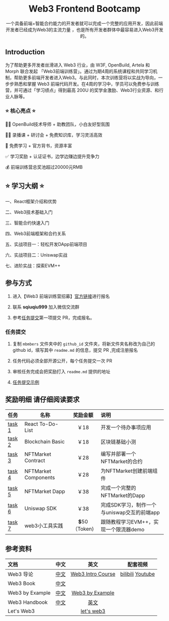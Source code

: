 <div align="center">
    <h1>Web3 Frontend Bootcamp</h1>
    <p>一个具备前端+智能合约能力的开发者就可以完成一个完整的应用开发，因此前端开发者已经成为Web3的主流力量 ，也是所有开发者群体中最容易进入Web3开发的。</p>
</div>

## Introduction

为了帮助更多开发者丝滑进入 Web3 行业，由 W3F, OpenBuild, Artela 和 Morph 联合发起 「Web3前端训练营」。通过为期4周的系统课程和共同学习机制，帮助更多前端开发者进入Web3。与此同时，本次训练营将以实战为导向，一步步熟悉和掌握 Web3 前端代码开发。在4周的学习中，学员可以免费参与训练营，并可通过「学习绩点」得到最高 200U 的奖学金激励、Web3行业资源、和行业人脉等。

### ⭐ 核心亮点 ⭐

🧙‍♂️ OpenBuild技术导师 + 助教团队，小白友好型氛围

👩‍🏫 录播课 + 研讨会 + 免费知识库，学习灵活高效

🙌 免费学习 + 官方背书，资源丰富

✅ 学习奖励 + 认证证书，边学边赚边提升竞争力

💰 前端训练营总奖池超过20000元RMB

## ⭐ 学习大纲 ⭐

一、React框架介绍和优势

二、Web3技术基础入门

三、智能合约快速入门

四、Web3前端框架和合约关系

五、实战项目一：轻松开发DApp前端项目

六、实战项目二：Uniswap实战

七、进阶实战：探索EVM++

## 参与方式

1. 进入【Web3 前端训练营招募】[官方链接](https://openbuild.xyz/learn/challenges/2036589711)进行报名

2. 联系 **sqiuqiu999** 加入微信交流群

3. 参考[任务提交](#任务提交)第一项提交 PR，完成报名。

### 任务提交

1. 复制 `mbmbers` 文件夹中的 `github_id` 文件夹，将新文件夹名称改为自己的github id，填写其中 `readme.md` 的信息，提交 PR ,完成注册报名

2. 任务代码必须全部开源公开，每个任务提交一次 PR

3. 审核任务完成会把奖励打入 `readme.md` 提供的地址

4. [任务提交示例](members/Beavnvvv)

## 奖励明细 请仔细阅读要求

| 任务                                         | 名称         | 奖励金额      | 说明                     |
|:-------------------------------------------|------------|:----------:|:-----------------------|
| [task 1](task/01_React_To-Do-List.md)            | React To-Do-List |    ￥18     | 开发一个待办事项应用            |
| [task 2](task/02_Blockchain_Basic.md)            | Blockchain Basic |    ￥18     | 区块链基础小测 |
| [task 3](task/03_NFTMarket_Contract.md)              | NFTMarket Contract |    ￥28     | 编写并部署一个NFTMarket的合约      |
| [task 4](task/04_NFTMarket_Component.md)             | NFTMarket Components |    ￥28     | 为NFTMarket创建前端组件         |
| [task 5](task/05_NFTMarket_Dapp.md)             | NFTMarket Dapp |    ￥38     | 完成一个完整的NFTMarket的Dapp         |
| [task 6](task/06_Uniswap_SDK.md)          | Uniswap SDK |    ￥38     | 完成SDK学习，制作一个与uniswap交互的前端app    |
| [task 7](task/06.SDK_PTB_NAVI.md)          | web3小工具实践 |  💲50（Token) | 跟随教程学习EVM++，实现一个限流器demo   |

## 参考资料

| 文档                  | 中文                                   |                          英文                          |                           配套视频                            |
|:--------------------|--------------------------------------|:----------------------------------------------------:|:---------------------------------------------------------:|
| Web3 导论             | [中文](https://intro-zh.web3-book.com/) | [Web3 Intro Course](https://intro.web3-book.com/) |     [bilibili](https://www.bilibili.com/video/BV1RY411v7YU)  [Youtube](https://www.youtube.com/watch?v=lZHjmo2ngu0)                          |
| Web3 Book            | [中文](https://web3-book.com)           |                                                      |  |
| Web3 by Example | [中文](https://examples.web3-book.com/) |   [Web3 by Example](https://examples.web3.io/)    |                                                       |
| Web3 Handbook           |    [中文](https://web3-handbook.com/cn/)      |           [英文](https://web3-handbook.com/)            |                                                   |
| Let's Web3      |                            |                    [let's web3](https://letsweb3.com/)                    |                                                     |

